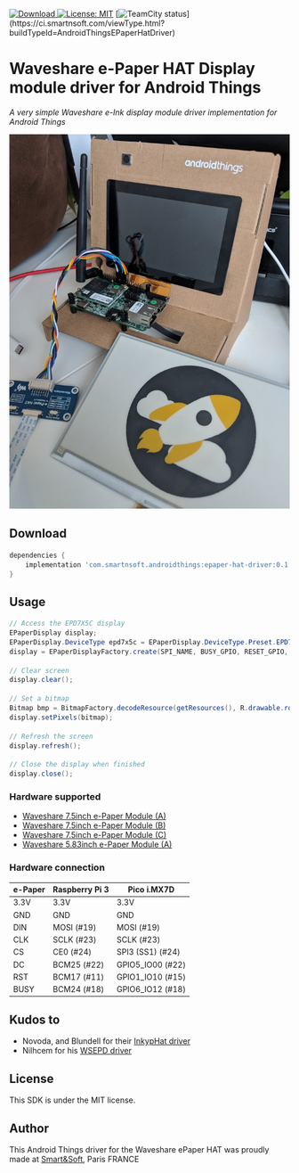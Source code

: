 [ ![Download](https://api.bintray.com/packages/smartnsoft/maven/epaper-hat-driver/images/download.svg) ](https://bintray.com/smartnsoft/maven/epaper-hat-driver/_latestVersion)
[![License: MIT](https://img.shields.io/badge/License-MIT-yellow.svg)](https://opensource.org/licenses/MIT)
[![TeamCity status](https://ci.smartnsoft.com/app/rest/builds/buildType(id:AndroidThingsEPaperHatDriver)/statusIcon)](https://ci.smartnsoft.com/viewType.html?buildTypeId=AndroidThingsEPaperHatDriver)

# Waveshare e-Paper HAT Display module driver for Android Things

*A very simple Waveshare e-Ink display module driver implementation for Android Things*  

![Preview](assets/preview.jpg "Preview")  

## Download

```groovy
dependencies {
    implementation 'com.smartnsoft.androidthings:epaper-hat-driver:0.1.0'
}
```

## Usage

```java
// Access the EPD7X5C display
EPaperDisplay display;
EPaperDisplay.DeviceType epd7x5c = EPaperDisplay.DeviceType.Preset.EPD7X5C.deviceType;
display = EPaperDisplayFactory.create(SPI_NAME, BUSY_GPIO, RESET_GPIO, DC_GPIO, epd7x5c, Orientation.PORTRAIT);

// Clear screen
display.clear();

// Set a bitmap
Bitmap bmp = BitmapFactory.decodeResource(getResources(), R.drawable.rocket);
display.setPixels(bitmap);

// Refresh the screen
display.refresh();

// Close the display when finished
display.close();
```

### Hardware supported
- [Waveshare 7.5inch e-Paper Module (A)][EPD7X5A_wiki]
- [Waveshare 7.5inch e-Paper Module (B)][EPD7X5B_wiki]
- [Waveshare 7.5inch e-Paper Module (C)][EPD7X5C_wiki]
- [Waveshare 5.83inch e-Paper Module (A)][EPD5X8A_wiki]

### Hardware connection

| e-Paper | Raspberry Pi 3 |    Pico i.MX7D    |
| ------- | -------------- | ----------------- |
| 3.3V    | 3.3V           | 3.3V              |
| GND     | GND            | GND               |
| DIN     | MOSI (#19)     | MOSI (#19)        |
| CLK     | SCLK (#23)     | SCLK (#23)        |
| CS      | CE0 (#24)      | SPI3 (SS1) (#24)  |
| DC      | BCM25 (#22)    | GPIO5_IO00 (#22)  |
| RST     | BCM17 (#11)    | GPIO1_IO10 (#15)  |
| BUSY    | BCM24 (#18)    | GPIO6_IO12 (#18)  |

## Kudos to

* Novoda, and Blundell for their [InkypHat driver][inkyphat]
* Nilhcem for his [WSEPD driver][wsepd]

## License

This SDK is under the MIT license.

## Author

This Android Things driver for the Waveshare ePaper HAT was proudly made at [Smart&Soft](https://smartnsoft.com/), Paris FRANCE


[EPD7X5A_wiki]: https://www.waveshare.com/wiki/7.5inch_e-Paper_HAT
[EPD7X5B_wiki]: https://www.waveshare.com/wiki/7.5inch_e-Paper_HAT_(B)
[EPD7X5C_wiki]: https://www.waveshare.com/wiki/7.5inch_e-Paper_HAT_(C)
[EPD5X8A_wiki]: https://www.waveshare.com/wiki/5.83inch_e-Paper_HAT
[inkyphat]: https://www.novoda.com/blog/porting-a-python-library-to-android-things-the-inkyphat/
[wsepd]: https://github.com/Nilhcem/wsepd-androidthings
